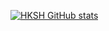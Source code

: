 [![HKSH GitHub stats](https://github-readme-stats.vercel.app/api?username=jeromealapad13)](https://github.com/rahulkarda/readme-components)
